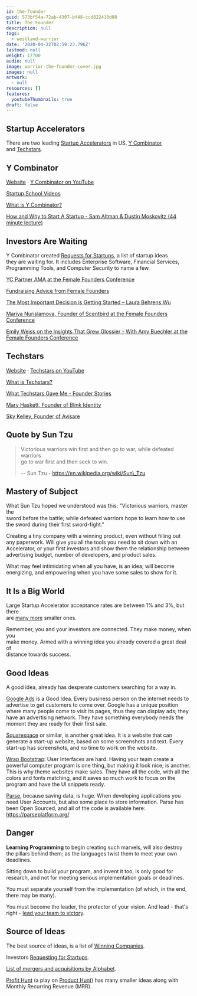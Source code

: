 ```yaml
---
id: the-founder
guid: 573bf54a-72ab-4307-bf48-ccd822410d08
title: The Founder
description: null
tags:
  - westland-warrior
date: '2020-04-22T02:59:23.796Z'
lastmod: null
weight: 17700
audio: null
image: warrior-the-founder-cover.jpg
images: null
artwork:
  - null
resources: []
features:
  youtubeThumbnails: true
draft: false
---
```


## Startup Accelerators

There are two leading [Startup Accelerators](https://en.wikipedia.org/wiki/Startup_accelerator) in US. [Y Combinator](https://en.wikipedia.org/wiki/Y_Combinator_\(company\))\
and [Techstars](https://en.wikipedia.org/wiki/Techstars).

## Y Combinator

[Website](https://www.ycombinator.com/) · [Y Combinator on YouTube](https://www.youtube.com/channel/UCcefcZRL2oaA_uBNeo5UOWg)

[Startup School Videos](https://www.youtube.com/playlist?list=PLQ-uHSnFig5MiLRb-l6yiCBGyqfVyVf17)

[What is Y Combinator?](https://www.youtube.com/watch?v=_4JtyLKDjXk "Play Video")

[How and Why to Start A Startup - Sam Altman & Dustin Moskovitz (44 minute lecture)](https://www.youtube.com/watch?v=ZoqgAy3h4OM "Play Video")

## Investors Are Waiting

Y Combinator created [Requests for Startups](https://www.ycombinator.com/rfs/), a list of startup ideas\
they are waiting for. It includes Enterprise Software, Financial Services,\
Programming Tools, and Computer Security to name a few.

[YC Partner AMA at the Female Founders Conference](https://www.youtube.com/watch?v=waYiVrIGQ_0 "Play Video")

[Fundraising Advice from Female Founders](https://www.youtube.com/watch?v=GHoTciAH8Uo "Play Video")

[The Most Important Decision is Getting Started – Laura Behrens Wu](https://www.youtube.com/watch?v=ZAkzs4rgjOo "Play Video")

[Mariya Nurislamova, Founder of Scentbird at the Female Founders Conference](https://www.youtube.com/watch?v=gmA-BOIVKQU "Play Video")

[Emily Weiss on the Insights That Grew Glossier - With Amy Buechler at the Female Founders Conference](https://www.youtube.com/watch?v=ex-fXyRJTU8 "Play Video")

## Techstars

[Website](https://www.techstars.com/) · [Techstars on YouTube](https://www.youtube.com/channel/UClebMzrpRNTWVfZXw2jfsSw)

[What is Techstars?](https://www.youtube.com/watch?v=S-3YgWroCdo "Play Video")

[What Techstars Gave Me - Founder Stories](https://www.youtube.com/watch?v=Apr2B7Ix0zs "Play Video")

[Mary Haskett, Founder of Blink Identity](https://www.youtube.com/watch?v=NE6jxVk7G-8 "Play Video")

[Sky Kelley, Founder of Avisare](https://www.youtube.com/watch?v=oRjHsum2ImI "Play Video")

## Quote by Sun Tzu

> Victorious warriors win first and then go to war, while defeated warriors\
> go to war first and then seek to win.
>
> \-- Sun Tzu - https://en.wikipedia.org/wiki/Sun\_Tzu

## Mastery of Subject

What Sun Tzu hoped we understood was this: "Victorious warriors, master the\
sword before the battle; while defeated warriors hope to learn how to use\
the sword during their first sword-fight."

Creating a tiny company with a winning product, even without filling out\
any paperwork. Will give you all the tools you need to sit down with an\
Accelerator, or your first investors and show them the relationship between\
advertising budget, number of developers, and product sales.

What may feel intimidating when all you have, is an idea; will become\
energizing, and empowering when you have some sales to show for it.

## It Is a Big World

Large Startup Accelerator acceptance rates are between 1% and 3%, but there\
are [many more](https://duckduckgo.com/?q=List+of+Startup+Accelerators\&t=ffab\&ia=web) smaller ones.

Remember, you and your investors are connected. They make money, when you\
make money. Armed with a winning idea you already covered a great deal of\
distance towards success.

## Good Ideas

A good idea, already has desperate customers searching for a way in.

[Google Ads](https://www.youtube.com/watch?v=NV4DCdyLNgU) is a Good Idea. Every business person on the internet needs to advertise to get customers to come over. Google has a unique position where many people come to visit its pages, thus they can display ads; they have an advertising network. They have something everybody needs the moment they are ready for their first sale.

[Squarespace](https://www.squarespace.com/) or similar, is another great idea. It is a website that can generate a start-up website, based on some screenshots and text. Every start-up has screenshots, and no time to work on the website.

[Wrap Bootstrap](https://wrapbootstrap.com/): User Interfaces are hard. Having your team create a powerful computer program is one thing, but making it look nice; is another. This is why theme websites make sales. They have all the code, with all the colors and fonts matching, and it saves so much work to focus on the program and have the UI snippets ready.

[Parse](https://www.youtube.com/watch?v=89xIe8FbR2g), because saving data, is huge. When developing applications you need User Accounts, but also some place to store information. Parse has been Open Sourced, and all of the code is available here: <https://parseplatform.org/>

## Danger

**Learning Programming** to begin creating such marvels, will also destroy\
the pillars behind them; as the languages twist them to meet your own\
deadlines.

Sitting down to build your program, and invent it too, is only good for\
research, and not for meeting serious implementation goals or deadlines.

You must separate yourself from the implementation (of which, in the end,\
there may be many).

You must become the leader, the protector of your vision. And lead - that's\
right - [lead your team to victory](https://www.youtube.com/watch?v=ljqra3BcqWM).

## Source of Ideas

The best source of ideas, is a list of [Winning Companies](https://www.ycombinator.com/topcompanies/).

Investors [Requesting for Startups](https://www.ycombinator.com/rfs/).

[List of mergers and acquisitions by Alphabet](https://en.wikipedia.org/wiki/List_of_mergers_and_acquisitions_by_Alphabet).

[Profit Hunt](http://profithunt.co/) (a play on [Product Hunt](https://en.wikipedia.org/wiki/Product_Hunt)) has many smaller ideas along with Monthly Recurring Revenue (MRR).
